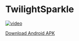 # TwilightSparkle

[![video](https://storage.yandexcloud.net/whiterabbit187-testwebgl.v1/TwilightSparkle/MainPicture.png)](https://cloud.mail.ru/public/n8gZ/NwGtGduuS)

[Download Android APK](https://cloud.mail.ru/public/nLnK/PR9qjtu59)
